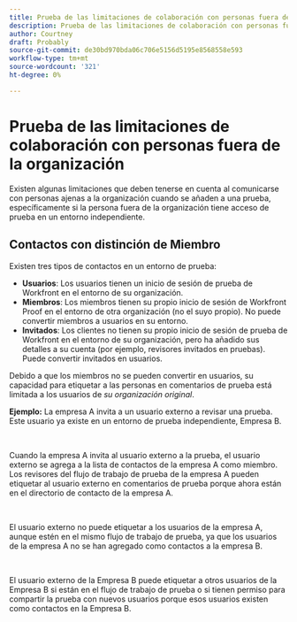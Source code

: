```yaml
---
title: Prueba de las limitaciones de colaboración con personas fuera de la organización
description: Prueba de las limitaciones de colaboración con personas fuera de la organización
author: Courtney
draft: Probably
source-git-commit: de30bd970bda06c706e5156d5195e8568558e593
workflow-type: tm+mt
source-wordcount: '321'
ht-degree: 0%

---
```


# Prueba de las limitaciones de colaboración con personas fuera de la organización

Existen algunas limitaciones que deben tenerse en cuenta al comunicarse con personas ajenas a la organización cuando se añaden a una prueba, específicamente si la persona fuera de la organización tiene acceso de prueba en un entorno independiente.

## Contactos con distinción de Miembro

Existen tres tipos de contactos en un entorno de prueba:

* **Usuarios**: Los usuarios tienen un inicio de sesión de prueba de Workfront en el entorno de su organización.
* **Miembros**: Los miembros tienen su propio inicio de sesión de Workfront Proof en el entorno de otra organización (no el suyo propio). No puede convertir miembros a usuarios en su entorno.
* **Invitados**: Los clientes no tienen su propio inicio de sesión de prueba de Workfront en el entorno de su organización, pero ha añadido sus detalles a su cuenta (por ejemplo, revisores invitados en pruebas). Puede convertir invitados en usuarios.

Debido a que los miembros no se pueden convertir en usuarios, su capacidad para etiquetar a las personas en comentarios de prueba está limitada a los usuarios de *su organización original*.

**Ejemplo:** La empresa A invita a un usuario externo a revisar una prueba. Este usuario ya existe en un entorno de prueba independiente, Empresa B.

 

Cuando la empresa A invita al usuario externo a la prueba, el usuario externo se agrega a la lista de contactos de la empresa A como miembro. Los revisores del flujo de trabajo de prueba de la empresa A pueden etiquetar al usuario externo en comentarios de prueba porque ahora están en el directorio de contacto de la empresa A.

 

El usuario externo no puede etiquetar a los usuarios de la empresa A, aunque estén en el mismo flujo de trabajo de prueba, ya que los usuarios de la empresa A no se han agregado como contactos a la empresa B.

 

El usuario externo de la Empresa B puede etiquetar a otros usuarios de la Empresa B si están en el flujo de trabajo de prueba o si tienen permiso para compartir la prueba con nuevos usuarios porque esos usuarios existen como contactos en la Empresa B.
